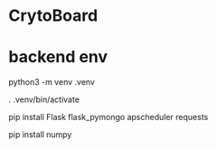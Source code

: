 # CrytoBoard
# backend env
python3 -m venv .venv

. .venv/bin/activate

pip install Flask flask_pymongo apscheduler requests

pip install numpy